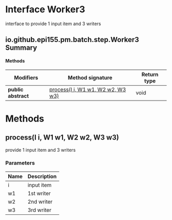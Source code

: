 Interface Worker3
=================
interface to provide 1 input item and 3 writers

io.github.epi155.pm.batch.step.Worker3 Summary
-------
#### Methods
| Modifiers           | Method signature                                                   | Return type |
| ------------------- | ------------------------------------------------------------------ | ----------- |
| **public abstract** | [process(I i, W1 w1, W2 w2, W3 w3)](#processi-i-w1-w1-w2-w2-w3-w3) | void        |

Methods
=======
process(I i, W1 w1, W2 w2, W3 w3)
---------------------------------
provide 1 input item and 3 writers

### Parameters

| Name | Description |
| ---- | ----------- |
| i    | input item  |
| w1   | 1st writer  |
| w2   | 2nd writer  |
| w3   | 3rd writer  |



